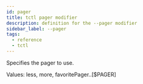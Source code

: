 ```yaml
---
id: pager
title: tctl pager modifier
description: definition for the --pager modifier
sidebar_label: --pager
tags:
  - reference
  - tctl
---
```


Specifies the pager to use.

Values: less, more, favoritePager..[$PAGER]
